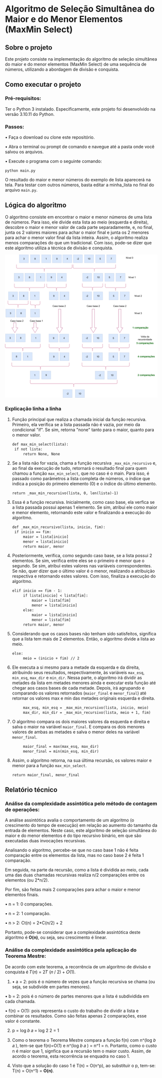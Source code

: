 # Algoritmo de Seleção Simultânea do Maior e do Menor Elementos (MaxMin Select) 
## Sobre o projeto
Este projeto consiste na implementação do algoritmo de seleção simultânea do maior e do menor elementos (MaxMin Select) de uma sequência de números, utilizando a abordagem de divisão e conquista.

## Como executar o projeto
### Pré-requisitos:

Ter o Python 3 instalado. Especificamente, este projeto foi desenvolvido na versão 3.10.11 do Python.

### Passos:

• Faça o download ou clone este repositório.

• Abra o terminal ou prompt de comando e navegue até a pasta onde você salvou os arquivos.

• Execute o programa com o seguinte comando:
```
python main.py
```

O resultado do maior e menor números do exemplo de lista aparecerá na tela. Para testar com outros números, basta editar a minha_lista no final do arquivo ```main.py```.

## Lógica do algoritmo
O algoritmo consiste em encontrar o maior e menor números de uma lista de números. Para isso, ele divide esta lista ao meio (esquerda e direita), descobre o maior e menor valor de cada parte separadamente, e, no final, junta os 2 valores maiores para achar o maior final e junta os 2 menores para achar o menor valor final da lista inteira. Assim, o algoritmo realiza menos comparações do que um tradicional. Com isso, pode-se dizer que este algoritmo utiliza a técnica de divisão e conquista.

![diagrama visual](assets/maxmin.png)

### Explicação linha a linha
1. Função principal que realiza a chamada inicial da função recursiva. Primeiro, ela verifica se a lista passada não é vazia, por meio da condicional "if". Se sim, retorna "none" tanto para o maior, quanto para o menor valor.
   ```
   def max_min_select(lista):
    if not lista:
        return None, None
   ```

2. Se a lista não for vazia, chama a função recursiva ```_max_min_recursivo``` e, ao final da execução de tudo, retornará o resultado final para quem chamou a função ```max_min_select```, que no caso é o main. Para isso, é passado como parâmetros a lista completa de números, o índice que indica a posição do primeiro elemento (0) e o índice do último elemento.
   ```
   return _max_min_recursivo(lista, 0, len(lista)-1)
   ```

4. Essa é a função recursiva. Inicialmente, como caso base, ela verfica se a lista passada possui apenas 1 elemento. Se sim, atribui ele como maior e menor elemento, retornando este valor e finalizando a execução do algoritmo.
   ```
   def _max_min_recursivo(lista, inicio, fim):
    if inicio == fim:
        maior = lista[inicio]
        menor = lista[inicio]
        return maior, menor
   ```

5. Posteriormente, verifica, como segundo caso base, se a lista possui 2 elementos. Se sim, verifica entre eles se o primeiro é menor que o segundo. Se sim, atribui estes valores nas variáveis correspondentes. Se não, quer dizer que o último valor é o menor, realizando a atribuição respectiva e retornando estes valores. Com isso, finaliza a execução do algoritmo.
   ```
   elif inicio == fim - 1:
        if lista[inicio] < lista[fim]:
            maior = lista[fim]
            menor = lista[inicio]
        else:
            maior = lista[inicio]
            menor = lista[fim]
        return maior, menor
   ```

6. Considerando que os casos bases não tenham sido satisfeitos, significa que a lista tem mais de 2 elementos. Então, o algoritmo divide a lista ao meio.
   ```
   else:
        meio = (inicio + fim) // 2
   ```

7. Ele executa a si mesmo para a metade da esquerda e da direita, atribuindo seus resultados, respectivamente, às variáveis ```max_esq```, ```min_esq```, ```max_dir``` e ```min_dir```. Nessa parte, o algoritmo irá dividir as metades da lista em metades menores ainda e executar esta função até chegar aos casos bases de cada metade. Depois, irá agrupando e comparando os valores retornados (```maior_final``` e ```menor_final```) até retornar os valores max e min das metades originais esquerda e direita.
   ```
        max_esq, min_esq = _max_min_recursivo(lista, inicio, meio)
        max_dir, min_dir = _max_min_recursivo(lista, meio + 1, fim)
   ```

8. O algoritmo compara os dois maiores valores da esquerda e direita e salva o maior na variável ```maior_final```. E compara os dois menores valores de ambas as metades e salva o menor deles na variável ```menor_final```. 
   ```
        maior_final = max(max_esq, max_dir)
        menor_final = min(min_esq, min_dir)
   ```

9. Assim, o algoritmo retorna, na sua última recursão, os valores maior e menor para a função ```max_min_select```.
    ```
    return maior_final, menor_final
    ```

## Relatório técnico

### Análise da complexidade assintótica pelo método de contagem de operações:
A análise assintótica avalia o comportamento de um algoritmo (o crescimento do tempo de execução) em relação ao aumento do tamanho da entrada de elementos. Neste caso, este algoritmo de seleção simultânea do maior e do menor elementos é do tipo recursivo binário, em que são executadas duas invocações recursivas.

Analisando o algoritmo, percebe-se que no caso base 1 não é feita comparação entre os elementos da lista, mas no caso base 2 é feita 1 comparação. 


Em seguida, na parte da recursão, como a lista é dividida ao meio, cada uma das duas chamadas recursivas realiza n/2 comparações entre os elementos (ou 2*n/2). 


Por fim, são feitas mais 2 comparações para achar o maior e menor elementos finais.


• n = 1: 0 comparações.


• n = 2: 1 comparação.


• n > 2: Ct(n) = 2*C(n/2) + 2


Portanto, pode-se considerar que a complexidade assintótica deste algoritmo é **O(n)**, ou seja, seu crescimento é linear.


### Análise da complexidade assintótica pela aplicação do Teorema Mestre:
De acordo com este teorema, a recorrência de um algoritmo de divisão e conquista é 𝑇(𝑛) = 2𝑇 (𝑛 / 2) + 𝑂(1).


1) • a = 2: pois é o número de vezes que a função recursiva se chama (ou seja, se subdivide em partes menores).

• b = 2: pois é o número de partes menores que a lista é subdividida em cada chamada.

• f(n) = O(1): pois representa o custo do trabalho de dividir a lista e combinar os resultados. Como são feitas apenas 2 comparações, esse valor é constante.


2) p = log 𝑏 𝑎 = log 2 2 = 1


3) Como o teorema o Teorema Mestre compara a função f(n) com n^(log 𝑏 𝑎 ), tem-se que f(n)=O(1) e n^(log 𝑏 𝑎 ) = n^1 = n. Portanto, como o custo n é maior que 1, signfica que a recursão tem o maior custo. Assim, de acordo o teorema, esta recorrência se enquadra no caso 1.


4) Visto que a solução do caso 1 é T(n) = O(n^p), ao substituir o p, tem-se: T(n) = O(n^1) = **O(n)**.

